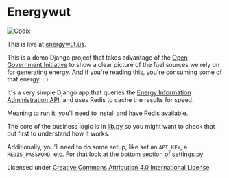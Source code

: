 # Energywut

[![Codix](http://codix.io/gh/badge/jar-o/django-eia)](http://codix.io/gh/repo/jar-o/django-eia)

This is live at [energywut.us](http://energywut.us).

This is a demo Django project that takes advantage of the [Open Government Initiative](https://www.whitehouse.gov/open) to show a clear picture of the fuel sources we rely on for generating energy. And if you're reading this, you're consuming some of that energy. `:)`

It's a very simple Django app that queries the [Energy Information Administration API](http://www.eia.gov/), and uses Redis to cache the results for speed.

Meaning to run it, you'll need to install and have Redis available.

The core of the business logic is in [lib.py](https://github.com/jar-o/django-eia/blob/master/app/lib.py) so you might want to check that out first to understand how it works.

Additionally, you'll need to do some setup, like set an `API_KEY`, a `REDIS_PASSWORD`, etc. For that look at the bottom section of [settings.py](https://github.com/jar-o/django-eia/blob/master/msite/settings.py)

Licensed under [Creative Commons Attribution 4.0 International License](http://creativecommons.org/licenses/by/4.0/).
